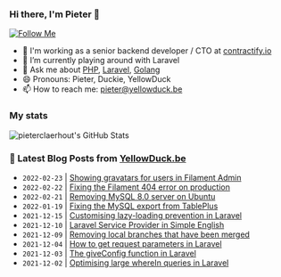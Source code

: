 ### Hi there, I'm Pieter 👋  
[![Follow Me](https://img.shields.io/github/followers/pieterclaerhout?label=Follow&style=social)](https://github.com/pieterclaerhout)

- 🏢 I'm working as a senior backend developer / CTO at [contractify.io](https://contractify.io)
- 🌱 I’m currently playing around with Laravel
- 💬 Ask me about [PHP](https://php.net), [Laravel](http://laravel.com), [Golang](https://golang.org)
- 😄 Pronouns: Pieter, Duckie, YellowDuck
- 📫 How to reach me: pieter@yellowduck.be

### My stats

![pieterclaerhout's GitHub Stats](https://github-readme-stats.vercel.app/api?username=pieterclaerhout&show_icons=true&count_private=true&line_height=40)

### 📩 Latest Blog Posts from [YellowDuck.be](https://www.yellowduck.be/)
<!-- BLOG-POST-LIST:START -->
- `2022-02-23` | [Showing gravatars for users in Filament Admin](https://www.yellowduck.be/posts/showing-gravatars-for-users-in-filament-admin)  
- `2022-02-22` | [Fixing the Filament 404 error on production](https://www.yellowduck.be/posts/fixing-the-filament-404-error-on-production)  
- `2022-02-21` | [Removing MySQL 8.0 server on Ubuntu](https://www.yellowduck.be/posts/removing-mysql-80-server-on-ubuntu)  
- `2022-01-19` | [Fixing the MySQL export from TablePlus](https://www.yellowduck.be/posts/fixing-the-mysql-export-from-tableplus)  
- `2021-12-15` | [Customising lazy-loading prevention in Laravel](https://www.yellowduck.be/posts/customising-lazy-loading-prevention-in-laravel)  
- `2021-12-10` | [Laravel Service Provider in Simple English](https://www.yellowduck.be/posts/laravel-service-provider-in-simple-english)  
- `2021-12-09` | [Removing local branches that have been merged](https://www.yellowduck.be/posts/removing-local-branches-that-have-been-merged)  
- `2021-12-04` | [How to get request parameters in Laravel](https://www.yellowduck.be/posts/how-to-get-request-parameters-in-laravel)  
- `2021-12-03` | [The giveConfig function in Laravel](https://www.yellowduck.be/posts/the-giveconfig-function-in-laravel)  
- `2021-12-02` | [Optimising large whereIn queries in Laravel](https://www.yellowduck.be/posts/optimising-large-wherein-queries-in-laravel)  

<!-- BLOG-POST-LIST:END -->
